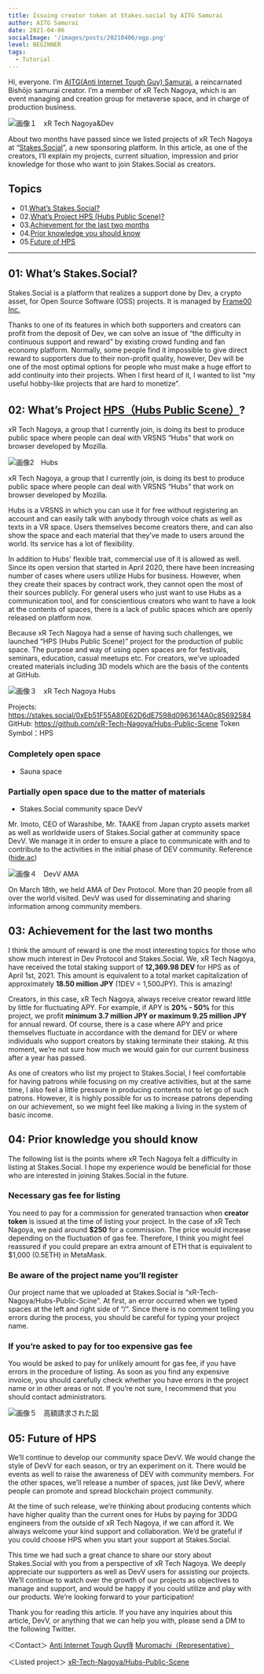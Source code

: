 ```yaml
---
title: Issuing creator token at Stakes.social by AITG Samurai
author: AITG Samurai
date: 2021-04-06
socialImage: '/images/posts/20210406/ogp.png'
level: BEGINNER
tags:
  - Tutorial
---
```


Hi, everyone. I’m [AITG(Anti Internet Tough Guy) Samurai]((https://twitter.com/AITGSamurai) ), a reincarnated Bishōjo samurai creator. I’m a member of xR Tech Nagoya, which is an event managing and creation group for metaverse space, and in charge of production business.

![画像１　xR Tech Nagoya&Dev](/images/posts/20210406/Photo1.png)

About two months have passed since we listed projects of xR Tech Nagoya at “[Stakes.Social](https://stakes.social)”, a new sponsoring platform. In this article, as one of the creators, I’ll explain my projects, current situation, impression and prior knowledge for those who want to join Stakes.Social as creators.

## Topics
- 01.[What’s Stakes.Social?](#heading-01:-what's-stakes.social)
- 02.[What’s Project HPS (Hubs Public Scene)?](#heading-02:-what's-project-hpshubs-public-scene)
- 03.[Achievement for the last two months](#heading-03:-achievement-for-the-last-two-months)
- 04.[Prior knowledge you should know](#heading-04:-prior-knowledge-you-should-know)
- 05.[Future of HPS](#heading-05:-future-of-hps)
--------------------------------------------------------------------------------------

## 01: What’s Stakes.Social?
Stakes.Social is a platform that realizes a support done by Dev, a crypto asset, for Open Source Software (OSS) projects. It is managed by [Frame00 Inc.](https://corp.frame00.com)

Thanks to one of its features in which both supporters and creators can profit from the deposit of Dev, we can solve an issue of “the difficulty in continuous support and reward” by existing crowd funding and fan economy platform. Normally, some people find it impossible to give direct reward to supporters due to their non-profit quality, however, Dev will be one of the most optimal options for people who must make a huge effort to add continuity into their projects.
When I first heard of it, I wanted to list “my useful hobby-like projects that are hard to monetize”.

## 02: What’s Project [HPS（Hubs Public Scene）](https://stakes.social/0xEb51F55A80E62D6dE7598d0963614A0c85692584)?
xR Tech Nagoya, a group that I currently join, is doing its best to produce public space where people can deal with VRSNS “Hubs” that work on browser developed by Mozilla. 

![画像2　Hubs](/images/posts/20210406/Photo2.png)

xR Tech Nagoya, a group that I currently join, is doing its best to produce public space where people can deal with VRSNS “Hubs” that work on browser developed by Mozilla. 

Hubs is a VRSNS in which you can use it for free without registering an account and can easily talk with anybody through voice chats as well as texts in a VR space. Users themselves become creators there, and can also show the space and each material that they’ve made to users around the world. Its service has a lot of flexibility.

In addition to Hubs’ flexible trait, commercial use of it is allowed as well. Since its open version that started in April 2020, there have been increasing number of cases where users utilize Hubs for business. However, when they create their spaces by contract work, they cannot open the most of their sources publicly. For general users who just want to use Hubs as a communication tool, and for conscientious creators who want to have a look at the contents of spaces, there is a lack of public spaces which are openly released on platform now.

Because xR Tech Nagoya had a sense of having such challenges, we launched “HPS (Hubs Public Scene)” project for the production of public space. The purpose and way of using open spaces are for festivals, seminars, education, casual meetups etc. For creators, we’ve uploaded created materials including 3D models which are the basis of the contents at GitHub.

![画像３　xR Tech Nagoya Hubs](/images/posts/20210406/Photo3.png)

Projects: https://stakes.social/0xEb51F55A80E62D6dE7598d0963614A0c85692584
GitHub: https://github.com/xR-Tech-Nagoya/Hubs-Public-Scene
Token Symbol：HPS

### Completely open space
- Sauna space

### Partially open space due to the matter of materials
- Stakes.Social community space DevV

Mr. Imoto, CEO of Warashibe, Mr. TAAKE from Japan crypto assets market as well as worldwide users of Stakes.Social gather at community space DevV. We manage it in order to ensure a place to communicate with and to contribute to the activities in the initial phase of DEV community.
Reference ([hide.ac](https://hide.ac/user-articles?id=v4RRrQPsujQmoWinr1zJP0tOM9F2))


![画像４　DevV AMA](/images/posts/20210406/Photo4.png)

On March 18th, we held AMA of Dev Protocol. More than 20 people from all over the world visited. DevV was used for disseminating and sharing information among community members.

## 03: Achievement for the last two months
I think the amount of reward is one the most interesting topics for those who show much interest in Dev Protocol and Stakes.Social. We, xR Tech Nagoya, have received the total staking support of **12,369.98 DEV** for HPS as of April 1st, 2021. This amount is equivalent to a total market capitalization of approximately **18.50 million JPY** (1DEV = 1,500JPY). This is amazing!

Creators, in this case, xR Tech Nagoya, always receive creator reward little by little for fluctuating APY. For example, if APY is **20% - 50%** for this project, we profit **minimum 3.7 million JPY or maximum 9.25 million JPY** for annual reward. Of course, there is a case where APY and price themselves fluctuate in accordance with the demand for DEV or where individuals who support creators by staking terminate their staking. At this moment, we’re not sure how much we would gain for our current business after a year has passed.

As one of creators who list my project to Stakes.Social, I feel comfortable for having patrons while focusing on my creative activities, but at the same time, I also feel a little pressure in producing contents not to let go of such patrons. However, it is highly possible for us to increase patrons depending on our achievement, so we might feel like making a living in the system of basic income.

## 04: Prior knowledge you should know

The following list is the points where xR Tech Nagoya felt a difficulty in listing at Stakes.Social. I hope my experience would be beneficial for those who are interested in joining Stakes.Social in the future.

### Necessary gas fee for listing
You need to pay for a commission for generated transaction when **creator token** is issued at the time of listing your project. In the case of xR Tech Nagoya, we paid around **$250** for a commission. The price would increase depending on the fluctuation of gas fee. Therefore, I think you might feel reassured if you could prepare an extra amount of ETH that is equivalent to $1,000 (0.5ETH) in MetaMask.

### Be aware of the project name you’ll register
Our project name that we uploaded at Stakes.Social is “xR-Tech-Nagoya/Hubs-Public-Scine”. At first, an error occurred when we typed spaces at the left and right side of “/”. Since there is no comment telling you errors during the process, you should be careful for typing your project name.

### If you’re asked to pay for too expensive gas fee
You would be asked to pay for unlikely amount for gas fee, if you have errors in the procedure of listing. As soon as you find any expensive invoice, you should carefully check whether you have errors in the project name or in other areas or not. If you’re not sure, I recommend that you should contact administrators.

![画像５　高額請求された図](/images/posts/20210406/Photo5.png)


## 05: Future of HPS
We’ll continue to develop our community space DevV. We would change the style of DevV for each season, or try an experiment on it. There would be events as well to raise the awareness of DEV with community members. For the other spaces, we’ll release a number of spaces, just like DevV, where people can promote and spread blockchain project community.

At the time of such release, we’re thinking about producing contents which have higher quality than the current ones for Hubs by paying for 3DDG engineers from the outside of xR Tech Nagoya, if we can afford it. We always welcome your kind support and collaboration. We’d be grateful if you could choose HPS when you start your support at Stakes.Social.

This time we had such a great chance to share our story about Stakes.Social with you from a perspective of xR Tech Nagoya. We deeply appreciate our supporters as well as DevV users for assisting our projects. We’ll continue to watch over the growth of our projects as objectives to manage and support, and would be happy if you could utilize and play with our products. We’re looking forward to your participation!

Thank you for reading this article.
If you have any inquiries about this article, DevV, or anything that we can help you with, please send a DM to the following Twitter.

＜Contact＞
[Anti Internet Tough Guy侍](https://twitter.com/AITGSamurai)
[Muromachi（Representative）](https://twitter.com/i_osd1_Bonsai)

＜Listed project＞
[xR-Tech-Nagoya/Hubs-Public-Scene](https://stakes.social/0xEb51F55A80E62D6dE7598d0963614A0c85692584)
